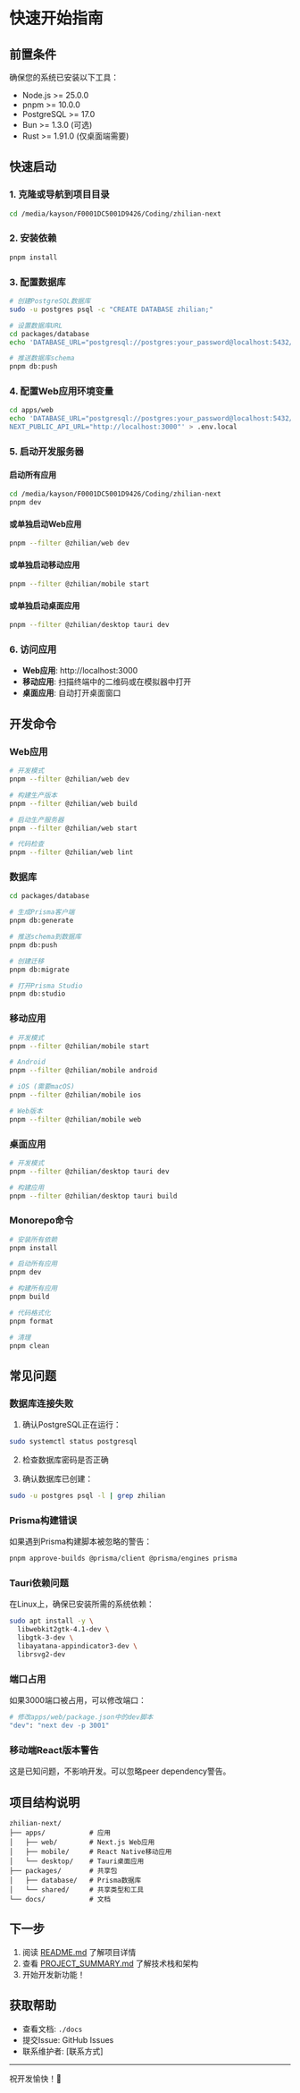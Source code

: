 # 快速开始指南

## 前置条件

确保您的系统已安装以下工具：
- Node.js >= 25.0.0
- pnpm >= 10.0.0
- PostgreSQL >= 17.0
- Bun >= 1.3.0 (可选)
- Rust >= 1.91.0 (仅桌面端需要)

## 快速启动

### 1. 克隆或导航到项目目录

```bash
cd /media/kayson/F0001DC5001D9426/Coding/zhilian-next
```

### 2. 安装依赖

```bash
pnpm install
```

### 3. 配置数据库

```bash
# 创建PostgreSQL数据库
sudo -u postgres psql -c "CREATE DATABASE zhilian;"

# 设置数据库URL
cd packages/database
echo 'DATABASE_URL="postgresql://postgres:your_password@localhost:5432/zhilian"' > .env

# 推送数据库schema
pnpm db:push
```

### 4. 配置Web应用环境变量

```bash
cd apps/web
echo 'DATABASE_URL="postgresql://postgres:your_password@localhost:5432/zhilian"
NEXT_PUBLIC_API_URL="http://localhost:3000"' > .env.local
```

### 5. 启动开发服务器

#### 启动所有应用
```bash
cd /media/kayson/F0001DC5001D9426/Coding/zhilian-next
pnpm dev
```

#### 或单独启动Web应用
```bash
pnpm --filter @zhilian/web dev
```

#### 或单独启动移动应用
```bash
pnpm --filter @zhilian/mobile start
```

#### 或单独启动桌面应用
```bash
pnpm --filter @zhilian/desktop tauri dev
```

### 6. 访问应用

- **Web应用**: http://localhost:3000
- **移动应用**: 扫描终端中的二维码或在模拟器中打开
- **桌面应用**: 自动打开桌面窗口

## 开发命令

### Web应用

```bash
# 开发模式
pnpm --filter @zhilian/web dev

# 构建生产版本
pnpm --filter @zhilian/web build

# 启动生产服务器
pnpm --filter @zhilian/web start

# 代码检查
pnpm --filter @zhilian/web lint
```

### 数据库

```bash
cd packages/database

# 生成Prisma客户端
pnpm db:generate

# 推送schema到数据库
pnpm db:push

# 创建迁移
pnpm db:migrate

# 打开Prisma Studio
pnpm db:studio
```

### 移动应用

```bash
# 开发模式
pnpm --filter @zhilian/mobile start

# Android
pnpm --filter @zhilian/mobile android

# iOS (需要macOS)
pnpm --filter @zhilian/mobile ios

# Web版本
pnpm --filter @zhilian/mobile web
```

### 桌面应用

```bash
# 开发模式
pnpm --filter @zhilian/desktop tauri dev

# 构建应用
pnpm --filter @zhilian/desktop tauri build
```

### Monorepo命令

```bash
# 安装所有依赖
pnpm install

# 启动所有应用
pnpm dev

# 构建所有应用
pnpm build

# 代码格式化
pnpm format

# 清理
pnpm clean
```

## 常见问题

### 数据库连接失败

1. 确认PostgreSQL正在运行：
```bash
sudo systemctl status postgresql
```

2. 检查数据库密码是否正确

3. 确认数据库已创建：
```bash
sudo -u postgres psql -l | grep zhilian
```

### Prisma构建错误

如果遇到Prisma构建脚本被忽略的警告：
```bash
pnpm approve-builds @prisma/client @prisma/engines prisma
```

### Tauri依赖问题

在Linux上，确保已安装所需的系统依赖：
```bash
sudo apt install -y \
  libwebkit2gtk-4.1-dev \
  libgtk-3-dev \
  libayatana-appindicator3-dev \
  librsvg2-dev
```

### 端口占用

如果3000端口被占用，可以修改端口：
```bash
# 修改apps/web/package.json中的dev脚本
"dev": "next dev -p 3001"
```

### 移动端React版本警告

这是已知问题，不影响开发。可以忽略peer dependency警告。

## 项目结构说明

```
zhilian-next/
├── apps/           # 应用
│   ├── web/        # Next.js Web应用
│   ├── mobile/     # React Native移动应用
│   └── desktop/    # Tauri桌面应用
├── packages/       # 共享包
│   ├── database/   # Prisma数据库
│   └── shared/     # 共享类型和工具
└── docs/           # 文档
```

## 下一步

1. 阅读 [README.md](./README.md) 了解项目详情
2. 查看 [PROJECT_SUMMARY.md](./PROJECT_SUMMARY.md) 了解技术栈和架构
3. 开始开发新功能！

## 获取帮助

- 查看文档: `./docs`
- 提交Issue: GitHub Issues
- 联系维护者: [联系方式]

---

祝开发愉快！🚀

